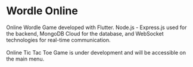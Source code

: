 # Wordle Online

Online Wordle Game developed with Flutter. Node.js - Express.js used for the backend, MongoDB Cloud for the database, and WebSocket technologies for real-time communication. 
<br>
<br>
Online Tic Tac Toe Game is under development and will be accessible on the main menu.
